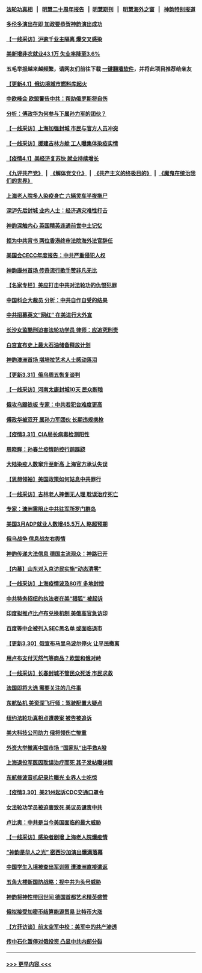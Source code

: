 #### [法轮功真相](https://github.com/gfw-breaker/truth/blob/master/README.md?t=0) &nbsp;&nbsp;|&nbsp;&nbsp; [明慧二十周年报告](https://github.com/gfw-breaker/mh-reports/blob/master/README.md?t=0) &nbsp;&nbsp;|&nbsp;&nbsp;[明慧期刊](https://github.com/gfw-breaker/mh-qikan) &nbsp;&nbsp;|&nbsp;&nbsp; [明慧海外之窗](https://github.com/gfw-breaker/mh-news/blob/master/README.md?t=0) &nbsp;&nbsp;|&nbsp;&nbsp; [神韵特别报道](https://github.com/gfw-breaker/mh-news/blob/master/shenyun.md?t=0)
#### [多伦多演出在即 加政要恭贺神韵演出成功](../pages/nf4514/n13689572.md?t=04021052) 
#### [【一线采访】沪逾千业主隔离 爆交叉感染](../pages/nf4514/n13688846.md?t=04021052) 
#### [美新增非农就业43.1万 失业率降至3.6%](../pages/nf4514/n13689262.md?t=04021052) 
#### 五毛举报越来越频繁，请网友们前往下载 [一键翻墙软件](https://github.com/gfw-breaker/ssr-accounts)，并将此项目推荐给亲友
#### [【更新4.1】俄边境城市燃料库起火](../pages/nf4514/n13688930.md?t=04021052) 
#### [中欧峰会 欧盟警告中共：帮助俄罗斯将自伤](../pages/nf4514/n13688810.md?t=04021052) 
#### [分析：傅政华为何参与下属孙力军的团伙？](../pages/nf4514/n13688553.md?t=04021052) 
#### [【一线采访】上海加强封城 市民与官方人员冲突](../pages/nf4514/n13687989.md?t=04021052) 
#### [【一线采访】援建吉林方舱 工人曝集体染疫实情](../pages/nf4514/n13688306.md?t=04021052) 
#### [【疫情4.1】美经济复苏快 就业持续增长](../pages/nf4514/n13688194.md?t=04021052) 
#### [《九评共产党》](https://github.com/begood0513/9ping.md/blob/master/README.md) &nbsp;|&nbsp; [《解体党文化》](../../../../jtdwh.md/blob/master/README.md)  &nbsp;|&nbsp; [《共产主义的终极目的》](../../../../gczydzjmd.md/blob/master/README.md) &nbsp;|&nbsp; [《魔鬼在统治我们的世界》](../../../../mgztzwmdsj.md/blob/master/README.md) 
#### [上海老人院多人染疫身亡 六辆灵车半夜拖尸](../pages/nf4514/n13687060.md?t=04021052) 
#### [深沪先后封城 业内人士：经济遇灾难性打击](../pages/nf4514/n13687737.md?t=04021052) 
#### [神韵深触内心 英国精英连通前世中土记忆](../pages/nf4514/n13688230.md?t=04021052) 
#### [拒为中共背书 两位香港终审法院海外法官辞任](../pages/nf4514/n13688240.md?t=04021052) 
#### [美国会CECC年度报告：中共严重侵犯人权](../pages/nf4514/n13687784.md?t=04021052) 
#### [神韵康州首场 传奇流行歌手赞非凡无比](../pages/nf4514/n13687854.md?t=04021052) 
#### [【名家专栏】美应打击中共对法轮功的仇恨犯罪](../pages/nf4514/n13683636.md?t=04021052) 
#### [中国科企大裁员 分析：中共自作自受的结果](../pages/nf4514/n13687089.md?t=04021052) 
#### [中共招募英文“网红” 在美进行大外宣](../pages/nf4514/n13686907.md?t=04021052) 
#### [长沙女监酷刑迫害法轮功学员 律师：应追究刑责](../pages/nf4514/n13684077.md?t=04021052) 
#### [白宫宣布史上最大石油储备释放计划](../pages/nf4514/n13686959.md?t=04021052) 
#### [神韵澳洲首场 堪培拉艺术人士感动落泪](../pages/nf4514/n13687066.md?t=04021052) 
#### [【更新3.31】俄乌周五恢复谈判](../pages/nf4514/n13686004.md?t=04021052) 
#### [【一线采访】河南太康封城10天 民众断粮](../pages/nf4514/n13686135.md?t=04021052) 
#### [俄攻乌踢铁板 专家：中共若犯台难度更高](../pages/nf4514/n13681383.md?t=04021052) 
#### [傅政华被双开 属孙力军团伙 长期违规携枪](../pages/nf4514/n13685927.md?t=04021052) 
#### [【疫情3.31】CIA局长病毒检测阳性](../pages/nf4514/n13685504.md?t=04021052) 
#### [周晓辉：孙春兰疫情防控行踪蹊跷](../pages/nf4514/n13683831.md?t=04021052) 
#### [大陆染疫人数窜升至新高 上海官方承认失误](../pages/nf4514/n13685251.md?t=04021052) 
#### [【思想领袖】美国政策如何姑息中共罪行](../pages/nf4514/n13654193.md?t=04021052) 
#### [【一线采访】吉林老人摔倒无人理 耽误治疗死亡](../pages/nf4514/n13685746.md?t=04021052) 
#### [专家：澳洲需阻止中共驻军所罗门群岛](../pages/nf4514/n13685555.md?t=04021052) 
#### [美国3月ADP就业人数增45.5万人 略超预期](../pages/nf4514/n13684903.md?t=04021052) 
#### [俄乌战争 信息战左右舆情](../pages/nf4514/n13684987.md?t=04021052) 
#### [神韵传递大法信息 德国主流观众：神路已开](../pages/nf4514/n13684680.md?t=04021052) 
#### [【内幕】山东对入京访民实施“动态清零”](../pages/nf4514/n13684663.md?t=04021052) 
#### [【一线采访】上海疫情波及80市 多地封控](../pages/nf4514/n13684549.md?t=04021052) 
#### [中共特务招纽约执法者在美“猎狐” 被起诉](../pages/nf4514/n13684494.md?t=04021052) 
#### [印度拟推卢比卢布兑换机制 美俄高官急访印](../pages/nf4514/n13684425.md?t=04021052) 
#### [百度等中企被列入SEC黑名单 或面临退市](../pages/nf4514/n13684166.md?t=04021052) 
#### [【更新3.30】俄宣布马里乌波尔停火 让平民撤离](../pages/nf4514/n13683312.md?t=04021052) 
#### [用卢布支付天然气等商品？欧盟和俄对峙](../pages/nf4514/n13684096.md?t=04021052) 
#### [【一线采访】长春封城不管民众死活 市民求救](../pages/nf4514/n13683449.md?t=04021052) 
#### [法国即将大选 需要关注的几件事](../pages/nf4514/n13683808.md?t=04021052) 
#### [东航坠机 美资深飞行师：驾驶配置大疑点](../pages/nf4514/n13683989.md?t=04021052) 
#### [纽约法轮功真相点遭袭案 被告被追诉](../pages/nf4514/n13682451.md?t=04021052) 
#### [美大科技公司助力 俄将领伤亡惨重](../pages/nf4514/n13683899.md?t=04021052) 
#### [外资大举撤离中国市场 “国家队”出手救A股](../pages/nf4514/n13683770.md?t=04021052) 
#### [上海退役军医因耽误治疗而死 其子发帖曝详情](../pages/nf4514/n13682858.md?t=04021052) 
#### [东航修波音机纪录片曝光 业界人士吃惊](../pages/nf4514/n13681599.md?t=04021052) 
#### [【疫情3.30】美21州起诉CDC交通口罩令](../pages/nf4514/n13681868.md?t=04021052) 
#### [女法轮功学员被迫害致死 美议员谴责中共](../pages/nf4514/n13682069.md?t=04021052) 
#### [卢比奥：中共是当今美国面临的最大威胁](../pages/nf4514/n13682531.md?t=04021052) 
#### [【一线采访】感染者剧增 上海老人院爆疫情](../pages/nf4514/n13682806.md?t=04021052) 
#### [“神韵是华人之光” 密西沙加演出爆满落幕](../pages/nf4514/n13682869.md?t=04021052) 
#### [中国学生入境被查出军训照 遭澳洲直接遣返](../pages/nf4514/n13682914.md?t=04021052) 
#### [五角大楼新国防战略：视中共为头号威胁](../pages/nf4514/n13682512.md?t=04021052) 
#### [神韵将神性带回世间 德国首都艺术精英盛赞](../pages/nf4514/n13682628.md?t=04021052) 
#### [俄拟接受加密币结算能源贸易 比特币大涨](../pages/nf4514/n13682181.md?t=04021052) 
#### [【方菲访谈】前太空军中校：美军中的共产渗透](../pages/nf4514/n13681422.md?t=04021052) 
#### [传中石化暂停对俄投资 凸显中共内部分裂](../pages/nf4514/n13682268.md?t=04021052) 

----
#### [ >>> 更早内容 <<< ](../indexes/nf4514-earlier.md)
